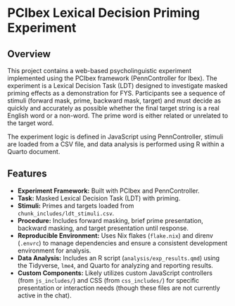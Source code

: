 # PCIbex Lexical Decision Priming Experiment

## Overview

This project contains a web-based psycholinguistic experiment implemented using the PCIbex framework (PennController for Ibex). The experiment is a Lexical Decision Task (LDT) designed to investigate masked priming effects as a demonstration for FYS. Participants see a sequence of stimuli (forward mask, prime, backward mask, target) and must decide as quickly and accurately as possible whether the final target string is a real English word or a non-word. The prime word is either related or unrelated to the target word.

The experiment logic is defined in JavaScript using PennController, stimuli are loaded from a CSV file, and data analysis is performed using R within a Quarto document.

## Features

*   **Experiment Framework:** Built with PCIbex and PennController.
*   **Task:** Masked Lexical Decision Task (LDT) with priming.
*   **Stimuli:** Primes and targets loaded from `chunk_includes/ldt_stimuli.csv`.
*   **Procedure:** Includes forward masking, brief prime presentation, backward masking, and target presentation until response.
*   **Reproducible Environment:** Uses Nix flakes (`flake.nix`) and direnv (`.envrc`) to manage dependencies and ensure a consistent development environment for analysis.
*   **Data Analysis:** Includes an R script (`analysis/exp_results.qmd`) using the Tidyverse, `lme4`, and Quarto for analyzing and reporting results.
*   **Custom Components:** Likely utilizes custom JavaScript controllers (from `js_includes/`) and CSS (from `css_includes/`) for specific presentation or interaction needs (though these files are not currently active in the chat).


